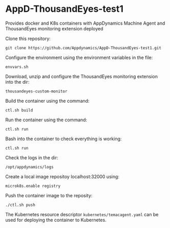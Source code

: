 # AppD-ThousandEyes-test1
Provides docker and K8s containers with AppDynamics Machine Agent and ThousandEyes monitoring extension deployed

Clone this repository:

```git clone https://github.com/Appdynamics/AppD-ThousandEyes-test1.git```

Configure the environment using the environment variables in the file:

```envvars.sh```

Download, unzip and configure the ThousandEyes monitoring extension into the dir:

```thousandeyes-custom-monitor```

Build the container using the command:

```ctl.sh build```

Run the container using the command:

```ctl.sh run```

Bash into the container to check everything is working:

```ctl.sh run```

Check the logs in the dir:

```/opt/appdynamics/logs```

Create a local image repositoy localhost:32000 using:

```microk8s.enable registry```

Push the container image to the reposity:

```./ctl.sh push```

The Kubernetes resource descriptor ```kubernetes/temacagent.yaml``` can be used for deploying the container to Kubernetes.
